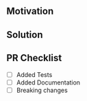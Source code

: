 <!--
Thank you for your Pull Request. Please provide a description above and review
the requirements below.

Bug fixes and new features should include tests.

The contributors guide includes instructions for running rustfmt and building the
documentation.
-->

## Motivation

<!--
Explain the context and why you're making that change. What is the problem
you're trying to solve? In some cases there is not a problem and this can be
thought of as being the motivation for your change.
-->

## Solution

<!--
Summarize the solution and provide any necessary context needed to understand
the code change.
-->

## PR Checklist

- [ ] Added Tests
- [ ] Added Documentation
- [ ] Breaking changes
